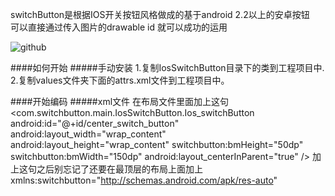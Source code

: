 switchButton是根据IOS开关按钮风格做成的基于android 2.2以上的安卓按钮<br>
可以直接通过传入图片的drawable  id  就可以成功的运用<br>

![github](https://github.com/chenhonggy/switchButton/blob/master/example.jpg "github")

####如何开始
#####手动安装
    1.复制IosSwitchButton目录下的类到工程项目中.
    2.复制values文件夹下面的attrs.xml文件到工程项目中。

####开始编码
#####xml文件
在布局文件里面加上这句
<com.switchbutton.main.IosSwitchButton.Ios_switchButton
        android:id="@+id/center_switch_button"
        android:layout_width="wrap_content"
        android:layout_height="wrap_content"
        switchbutton:bmHeight="50dp"
        switchbutton:bmWidth="150dp"
        android:layout_centerInParent="true"
        />
    加上这句之后别忘记了还要在最顶层的布局上面加上
    xmlns:switchbutton="http://schemas.android.com/apk/res-auto"
